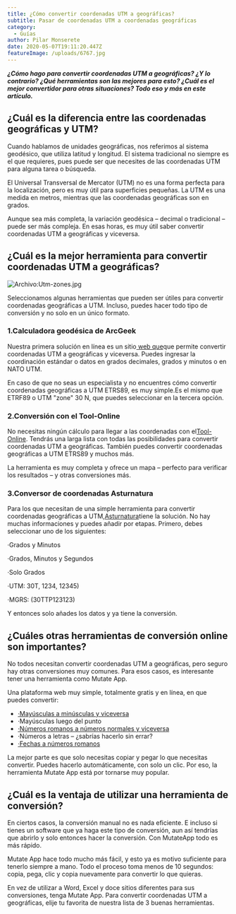 ```yaml
---
title: ¿Cómo convertir coordenadas UTM a geográficas?
subtitle: Pasar de coordenadas UTM a coordenadas geográficas
category:
  - Guías
author: Pilar Monserete
date: 2020-05-07T19:11:20.447Z
featureImage: /uploads/6767.jpg
---
```

***¿Cómo hago para convertir coordenadas UTM a geográficas? ¿Y lo contrario? ¿Qué herramientas son las mejores para esto? ¿Cuál es el mejor convertidor para otras situaciones? Todo eso y más en este artículo.***

## ¿Cuál es la diferencia entre las coordenadas geográficas y UTM?

Cuando hablamos de unidades geográficas, nos referimos al sistema geodésico, que utiliza latitud y longitud. El sistema tradicional no siempre es el que requieres, pues puede ser que necesites de las coordenadas UTM para alguna tarea o búsqueda.

El Universal Transversal de Mercator (UTM) no es una forma perfecta para la localización, pero es muy útil para superficies pequeñas. La UTM es una medida en metros, mientras que las coordenadas geográficas son en grados.

Aunque sea más completa, la variación geodésica – decimal o tradicional – puede ser más compleja. En esas horas, es muy útil saber convertir coordenadas UTM a geográficas y viceversa.

## ¿Cuál es la mejor herramienta para convertir coordenadas UTM a geográficas?

![Archivo:Utm-zones.jpg](https://upload.wikimedia.org/wikipedia/commons/thumb/e/ed/Utm-zones.jpg/800px-Utm-zones.jpg)

Seleccionamos algunas herramientas que pueden ser útiles para convertir coordenadas geográficas a UTM. Incluso, puedes hacer todo tipo de conversión y no solo en un único formato.

### **1.Calculadora geodésica de ArcGeek**

Nuestra primera solución en línea es un sitio[ web que](https://franzpc.com/apps/conversor-coordenadas-geograficas-utm.html)que permite convertir coordenadas UTM a geográficas y viceversa. Puedes ingresar la coordinación estándar o datos en grados decimales, grados y minutos o en NATO UTM.

En caso de que no seas un especialista y no encuentres cómo convertir coordenadas geográficas a UTM ETRS89, es muy simple.Es el mismo que ETRF89 o UTM "zone" 30 N, que puedes seleccionar en la tercera opción.

### **2.Conversión con el Tool-Online**

No necesitas ningún cálculo para llegar a las coordenadas con el[Tool-Online](https://tool-online.com/es/conversion-coordenadas.php). Tendrás una larga lista con todas las posibilidades para convertir coordenadas UTM a geográficas. También puedes convertir coordenadas geográficas a UTM ETRS89 y muchos más.

La herramienta es muy completa y ofrece un mapa – perfecto para verificar los resultados – y otras conversiones más.

### **3.Conversor de coordenadas Asturnatura**

Para los que necesitan de una simple herramienta para convertir coordenadas geográficas a UTM,[Asturnatura](https://www.asturnatura.com/sinflac/calculadora-conversiones-coordenadas.php)tiene la solución. No hay muchas informaciones y puedes añadir por etapas. Primero, debes seleccionar uno de los siguientes:

·Grados y Minutos

·Grados, Minutos y Segundos

·Solo Grados

·UTM: 30T, 1234, 12345)

·MGRS: (30TTP123123)

Y entonces solo añades los datos y ya tiene la conversión.

## ¿Cuáles otras herramientas de conversión online son importantes?

No todos necesitan convertir coordenadas UTM a geográficas, pero seguro hay otras conversiones muy comunes. Para esos casos, es interesante tener una herramienta como Mutate App.

Una plataforma web muy simple, totalmente gratis y en línea, en que puedes convertir:

* [·Mayúsculas a minúsculas y viceversa](https://mutateapp.com/mayusculas-a-minusculas-como-hacer-el-cambio-en-1-clic)
* ·Mayúsculas luego del punto
* [·Números romanos a números normales y viceversa](https://mutateapp.com/convertir-numeros-a-numeros-romanos)
* ·Números a letras – ¿sabrías hacerlo sin errar?
* [·Fechas a números romanos](https://mutateapp.com/convertir-fechas-a-numeros-romanos)

La mejor parte es que solo necesitas copiar y pegar lo que necesitas convertir. Puedes hacerlo automáticamente, con solo un clic. Por eso, la herramienta Mutate App está por tornarse muy popular.

## ¿Cuál es la ventaja de utilizar una herramienta de conversión?

En ciertos casos, la conversión manual no es nada eficiente. E incluso si tienes un software que ya haga este tipo de conversión, aun así tendrías que abrirlo y solo entonces hacer la conversión. Con MutateApp todo es más rápido.

Mutate App hace todo mucho más fácil, y esto ya es motivo suficiente para tenerlo siempre a mano. Todo el proceso toma menos de 10 segundos: copia, pega, clic y copia nuevamente para convertir lo que quieras.

En vez de utilizar a Word, Excel y doce sitios diferentes para sus conversiones, tenga Mutate App. Para convertir coordenadas UTM a geográficas, elije tu favorita de nuestra lista de 3 buenas herramientas.